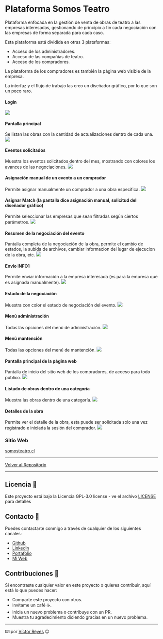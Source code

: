 # Plataforma Somos Teatro
Plataforma enfocada en la gestión de venta de obras de teatro a las empresas interesadas, gestionando de principio a fin cada negociación con las empresas de forma separada para cada caso.

Esta plataforma está dividida en otras 3 plataformas:
- Acceso de los administradores.
- Acceso de las compañías de teatro.
- Acceso de los compradores.

La plataforma de los compradores es también la página web visible de la empresa.

La interfaz y el flujo de trabajo las creo un diseñador gráfico, por lo que son un poco raro.

#### Login
<img src='https://raw.githubusercontent.com/tenshi98/Trabajo_Imagenes/main/Plataforma%20Somos%20Teatro/src/img_1.jpg' />

#### Pantalla principal
Se listan las obras con la cantidad de actualizaciones dentro de cada una.
<img src='https://raw.githubusercontent.com/tenshi98/Trabajo_Imagenes/main/Plataforma%20Somos%20Teatro/src/img_2.jpg' />

#### Eventos solicitados
Muestra los eventos solicitados dentro del mes, mostrando con colores los avances de las negociaciones.
<img src='https://raw.githubusercontent.com/tenshi98/Trabajo_Imagenes/main/Plataforma%20Somos%20Teatro/src/img_3.jpg' />

#### Asignación manual de un evento a un comprador
Permite asignar manualmente un comprador a una obra especifica.
<img src='https://raw.githubusercontent.com/tenshi98/Trabajo_Imagenes/main/Plataforma%20Somos%20Teatro/src/img_4.jpg' />

#### Asignar Match (la pantalla dice asignación manual, solicitud del diseñador gráfico)
Permite seleccionar las empresas que sean filtradas según ciertos parámetros.
<img src='https://raw.githubusercontent.com/tenshi98/Trabajo_Imagenes/main/Plataforma%20Somos%20Teatro/src/img_5.jpg' />

#### Resumen de la negociación del evento
Pantalla completa de la negociación de la obra, permite el cambio de estados, la subida de archivos, cambiar informacion del lugar de ejecucion de la obra, etc.
<img src='https://raw.githubusercontent.com/tenshi98/Trabajo_Imagenes/main/Plataforma%20Somos%20Teatro/src/img_6.jpg' />

#### Envío INFO1
Permite enviar información a la empresa interesada (es para la empresa que es asignada manualmente).
<img src='https://raw.githubusercontent.com/tenshi98/Trabajo_Imagenes/main/Plataforma%20Somos%20Teatro/src/img_7.jpg' />

#### Estado de la negociación
Muestra con color el estado de negociación del evento.
<img src='https://raw.githubusercontent.com/tenshi98/Trabajo_Imagenes/main/Plataforma%20Somos%20Teatro/src/img_8.jpg' />

#### Menú administración
Todas las opciones del menú de administración.
<img src='https://raw.githubusercontent.com/tenshi98/Trabajo_Imagenes/main/Plataforma%20Somos%20Teatro/src/img_9.jpg' />

#### Menú mantención
Todas las opciones del menú de mantención.
<img src='https://raw.githubusercontent.com/tenshi98/Trabajo_Imagenes/main/Plataforma%20Somos%20Teatro/src/img_10.jpg' />

#### Pantalla principal de la página web
Pantalla de inicio del sitio web de los compradores, de acceso para todo público.
<img src='https://raw.githubusercontent.com/tenshi98/Trabajo_Imagenes/main/Plataforma%20Somos%20Teatro/src/img_11.jpg' />

#### Listado de obras dentro de una categoría
Muestra las obras dentro de una categoría.
<img src='https://raw.githubusercontent.com/tenshi98/Trabajo_Imagenes/main/Plataforma%20Somos%20Teatro/src/img_12.jpg' />

#### Detalles de la obra
Permite ver el detalle de la obra, esta puede ser solicitada solo una vez registrado e iniciada la sesión del comprador.
<img src='https://raw.githubusercontent.com/tenshi98/Trabajo_Imagenes/main/Plataforma%20Somos%20Teatro/src/img_13.jpg' />

### Sitio Web
[somosteatro.cl](https://web.somosteatro.cl/)

---

[Volver al Repositorio](https://github.com/tenshi98/Trabajo_Imagenes/)

---

## Licencia 📄
Este proyecto está bajo la Licencia GPL-3.0 license - ve el archivo [LICENSE](LICENSE) para detalles

## Contacto 📖
Puedes contactarte conmigo a través de cualquier de los siguientes canales:
- [Github](https://github.com/tenshi98)
- [Linkedin](https://www.linkedin.com/in/victor-reyes-galvez/)
- [Portafolio](https://tenshi98.github.io/portafolio/)
- [Mi Web](https://web.digitalcreations.cl/)

## Contribuciones 🎁
Si encontraste cualquier valor en este proyecto o quieres contribuir, aquí está lo que puedes hacer:

- Comparte este proyecto con otros.
- Invítame un café ☕.
- Inicia un nuevo problema o contribuye con un PR.
- Muestra tu agradecimiento diciendo gracias en un nuevo problema.

---

⌨️ por [Víctor Reyes](https://github.com/tenshi98) 😊